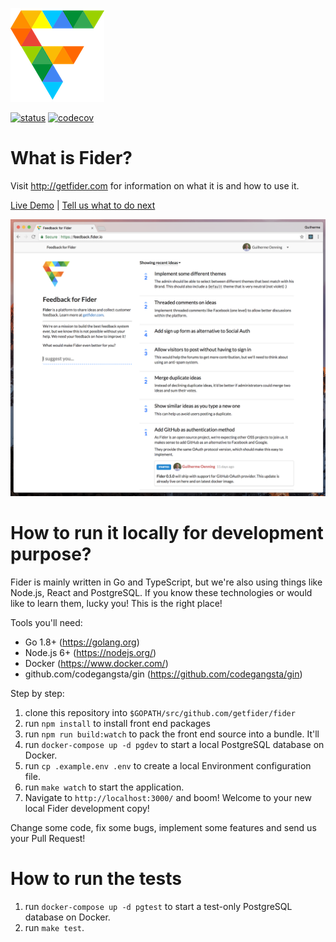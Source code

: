 ![](/public/images/logo-small.png)

[![status](https://app.wercker.com/status/99ca65c4a8cd5711504a19deedbc6461/s/master)](https://app.wercker.com/project/byKey/99ca65c4a8cd5711504a19deedbc6461)
[![codecov](https://codecov.io/gh/getfider/fider/branch/master/graph/badge.svg)](https://codecov.io/gh/getfider/fider)

# What is Fider?

Visit http://getfider.com for information on what it is and how to use it.

[Live Demo](https://demo.fider.io/) | [Tell us what to do next](https://feedback.fider.io/)

![](docs/homepage.png)

# How to run it locally for development purpose?

Fider is mainly written in Go and TypeScript, but we're also using things like Node.js, React and PostgreSQL. 
If you know these technologies or would like to learn them, lucky you! This is the right place!

Tools you'll need:

- Go 1.8+ (https://golang.org)
- Node.js 6+ (https://nodejs.org/)
- Docker (https://www.docker.com/)
- github.com/codegangsta/gin (https://github.com/codegangsta/gin)

Step by step:

1) clone this repository into `$GOPATH/src/github.com/getfider/fider`
2) run `npm install` to install front end packages 
3) run `npm run build:watch` to pack the front end source into a bundle. It'll 
4) run `docker-compose up -d pgdev` to start a local PostgreSQL database on Docker.
5) run `cp .example.env .env` to create a local Environment configuration file.
6) run `make watch` to start the application.
7) Navigate to `http://localhost:3000/` and boom! Welcome to your new local Fider development copy!

Change some code, fix some bugs, implement some features and send us your Pull Request!

# How to run the tests

1) run `docker-compose up -d pgtest` to start a test-only PostgreSQL database on Docker.
2) run `make test`.